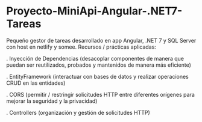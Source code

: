 # Proyecto-MiniApi-Angular-.NET7-Tareas
Pequeño gestor de tareas desarrollado en app Angular, .NET 7 y SQL Server con host en netlify y somee. Recursos / prácticas aplicadas:

. Inyección de Dependencias (desacoplar componentes de manera que puedan ser reutilizados, probados y mantenidos de manera más eficiente)

. EntityFramework (interactuar con bases de datos y realizar operaciones CRUD en las entidades)

. CORS (permitir / restringir solicitudes HTTP entre diferentes orígenes para mejorar la seguridad y la privacidad)

. Controllers (organización y gestión de solicitudes HTTP)
